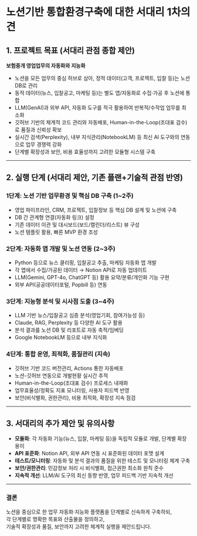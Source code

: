 # 노션기반 통합환경구축에 대한 서대리 1차의견

## 1. 프로젝트 목표 (서대리 관점 종합 제안)

**보험중개 영업업무의 자동화와 지능화**  
- 노션을 모든 업무의 중심 허브로 삼아, 정적 데이터(고객, 프로젝트, 입찰 등)는 노션 DB로 관리  
- 동적 데이터(뉴스, 입찰공고, 마케팅 등)는 별도 앱/자동화로 수집·가공 후 노션에 통합  
- LLM(GenAI)과 외부 API, 자동화 도구를 적극 활용하여 반복적/수작업 업무를 최소화  
- 깃허브 기반의 체계적 코드 관리와 자동배포, Human-in-the-Loop(조대표 검수)로 품질과 신뢰성 확보  
- 실시간 검색(Perplexity), 내부 지식관리(NotebookLM) 등 최신 AI 도구와의 연동으로 업무 경쟁력 강화  
- 단계별 확장성과 보안, 비용 효율성까지 고려한 모듈형 시스템 구축

---

## 2. 실행 단계 (서대리 제안, 기존 플랜+기술적 관점 반영)

### 1단계: 노션 기반 업무환경 및 핵심 DB 구축 (1~2주)
- 영업 파이프라인, CRM, 프로젝트, 입찰정보 등 핵심 DB 설계 및 노션에 구축
- DB 간 관계형 연결(자동화 링크) 설정
- 기존 데이터 이관 및 대시보드(보드/캘린더/리스트) 뷰 구성
- 노션 템플릿 활용, 빠른 MVP 환경 조성

### 2단계: 자동화 앱 개발 및 노션 연동 (2~3주)
- Python 등으로 뉴스 클리핑, 입찰공고 추출, 마케팅 자동화 앱 개발
- 각 앱에서 수집/가공된 데이터 → Notion API로 자동 업데이트
- LLM(Gemini, GPT-4o, ChatGPT 등) 활용 요약/분류/개인화 기능 구현
- 외부 API(공공데이터포털, Popbill 등) 연동

### 3단계: 지능형 분석 및 시사점 도출 (3~4주)
- LLM 기반 뉴스/입찰공고 심층 분석(영업기회, 참여가능성 등)
- Claude, RAG, Perplexity 등 다양한 AI 도구 활용
- 분석 결과를 노션 DB 및 리포트로 자동 축적/임베딩
- Google NotebookLM 등으로 내부 지식화

### 4단계: 통합 운영, 최적화, 품질관리 (지속)
- 깃허브 기반 코드 버전관리, Actions 통한 자동배포
- 노션-깃허브 연동으로 개발현황 실시간 추적
- Human-in-the-Loop(조대표 검수) 프로세스 내재화
- 업무효율성/정확도 지표 모니터링, 사용자 피드백 반영
- 보안(비식별화, 권한관리), 비용 최적화, 확장성 지속 점검

---

## 3. 서대리의 추가 제안 및 유의사항

- **모듈화**: 각 자동화 기능(뉴스, 입찰, 마케팅 등)을 독립적 모듈로 개발, 단계별 확장 용이
- **API 표준화**: Notion API, 외부 API 연동 시 표준화된 데이터 포맷 설계
- **테스트/모니터링**: 자동화 및 분석 결과의 품질을 위한 테스트 및 모니터링 체계 구축
- **보안/권한관리**: 민감정보 처리 시 비식별화, 접근권한 최소화 원칙 준수
- **지속적 개선**: LLM/AI 도구의 최신 동향 반영, 업무 피드백 기반 지속적 개선

---

### 결론  
노션을 중심으로 한 업무 자동화·지능화 플랫폼을 단계별로 신속하게 구축하되,  
각 단계별로 명확한 목표와 산출물을 정의하고,  
기술적 확장성과 품질, 보안까지 고려한 체계적 실행을 제안드립니다.